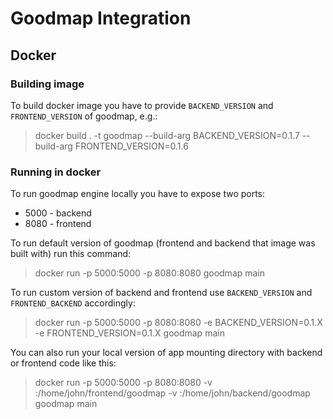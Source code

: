 # Goodmap Integration

## Docker

### Building image

To build docker image you have to provide `BACKEND_VERSION` and `FRONTEND_VERSION` of goodmap, e.g.:
> docker build . -t goodmap --build-arg BACKEND_VERSION=0.1.7 --build-arg FRONTEND_VERSION=0.1.6

### Running in docker

To run goodmap engine locally you have to expose two ports:
- 5000 - backend
- 8080 - frontend

To run default version of goodmap (frontend and backend that image was built with) run this command:

> docker run -p 5000:5000 -p 8080:8080 goodmap main

To run custom version of backend and frontend use `BACKEND_VERSION` and `FRONTEND_BACKEND`
accordingly:

> docker run -p 5000:5000 -p 8080:8080 -e BACKEND_VERSION=0.1.X -e FRONTEND_VERSION=0.1.X goodmap main

You can also run your local version of app mounting directory with backend or frontend code like this:

> docker run -p 5000:5000 -p 8080:8080 -v <your-frontend-directory>:/home/john/frontend/goodmap -v <your-backend-directory>:/home/john/backend/goodmap goodmap main
